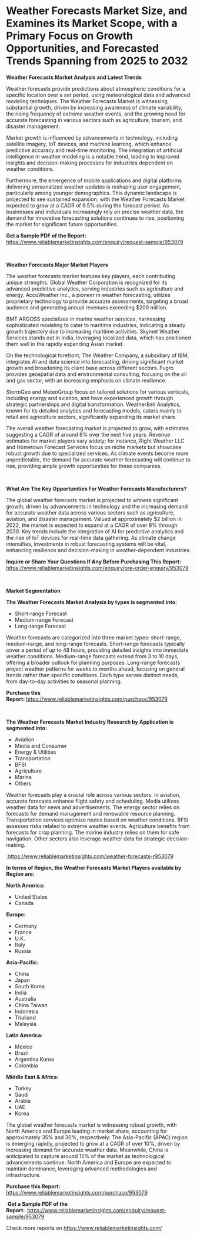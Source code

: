 <p><h1>Weather Forecasts Market Size, and Examines its Market Scope, with a Primary Focus on Growth Opportunities, and Forecasted Trends Spanning from 2025 to 2032</h1></p><p><strong>Weather Forecasts Market Analysis and Latest Trends</strong></p>
<p><p>Weather forecasts provide predictions about atmospheric conditions for a specific location over a set period, using meteorological data and advanced modeling techniques. The Weather Forecasts Market is witnessing substantial growth, driven by increasing awareness of climate variability, the rising frequency of extreme weather events, and the growing need for accurate forecasting in various sectors such as agriculture, tourism, and disaster management.</p><p>Market growth is influenced by advancements in technology, including satellite imagery, IoT devices, and machine learning, which enhance predictive accuracy and real-time monitoring. The integration of artificial intelligence in weather modeling is a notable trend, leading to improved insights and decision-making processes for industries dependent on weather conditions.</p><p>Furthermore, the emergence of mobile applications and digital platforms delivering personalized weather updates is reshaping user engagement, particularly among younger demographics. This dynamic landscape is projected to see sustained expansion, with the Weather Forecasts Market expected to grow at a CAGR of 9.5% during the forecast period. As businesses and individuals increasingly rely on precise weather data, the demand for innovative forecasting solutions continues to rise, positioning the market for significant future opportunities.</p></p>
<p><strong>Get a Sample PDF of the Report:&nbsp;</strong> <a href="https://www.reliablemarketinsights.com/enquiry/request-sample/953079?utm_campaign=1948&utm_medium=2&utm_source=Github&utm_content=ia&utm_term=06032025&utm_id=weather-forecasts">https://www.reliablemarketinsights.com/enquiry/request-sample/953079</a></p>
<p>&nbsp;</p>
<p><strong>Weather Forecasts Major Market Players</strong></p>
<p><p>The weather forecasts market features key players, each contributing unique strengths. Global Weather Corporation is recognized for its advanced predictive analytics, serving industries such as agriculture and energy. AccuWeather Inc., a pioneer in weather forecasting, utilizes proprietary technology to provide accurate assessments, targeting a broad audience and generating annual revenues exceeding $200 million.</p><p>BMT ARGOSS specializes in marine weather services, harnessing sophisticated modeling to cater to maritime industries, indicating a steady growth trajectory due to increasing maritime activities. Skymet Weather Services stands out in India, leveraging localized data, which has positioned them well in the rapidly expanding Asian market.</p><p>On the technological forefront, The Weather Company, a subsidiary of IBM, integrates AI and data science into forecasting, driving significant market growth and broadening its client base across different sectors. Fugro provides geospatial data and environmental consulting, focusing on the oil and gas sector, with an increasing emphasis on climate resilience.</p><p>StormGeo and MeteoGroup focus on tailored solutions for various verticals, including energy and aviation, and have experienced growth through strategic partnerships and digital transformation. WeatherBell Analytics, known for its detailed analytics and forecasting models, caters mainly to retail and agriculture sectors, significantly expanding its market share.</p><p>The overall weather forecasting market is projected to grow, with estimates suggesting a CAGR of around 8% over the next five years. Revenue estimates for market players vary widely; for instance, Right Weather LLC and Hometown Forecast Services focus on niche markets but showcase robust growth due to specialized services. As climate events become more unpredictable, the demand for accurate weather forecasting will continue to rise, providing ample growth opportunities for these companies.</p></p>
<p>&nbsp;</p>
<p><strong>What Are The Key Opportunities For Weather Forecasts Manufacturers?</strong></p>
<p><p>The global weather forecasts market is projected to witness significant growth, driven by advancements in technology and the increasing demand for accurate weather data across various sectors such as agriculture, aviation, and disaster management. Valued at approximately $2 billion in 2022, the market is expected to expand at a CAGR of over 8% through 2030. Key trends include the integration of AI for predictive analytics and the rise of IoT devices for real-time data gathering. As climate change intensifies, investments in robust forecasting systems will be vital, enhancing resilience and decision-making in weather-dependent industries.</p></p>
<p><strong>Inquire or Share Your Questions If Any Before Purchasing This Report:</strong> <a href="https://www.reliablemarketinsights.com/enquiry/pre-order-enquiry/953079?utm_campaign=1948&utm_medium=2&utm_source=Github&utm_content=ia&utm_term=06032025&utm_id=weather-forecasts">https://www.reliablemarketinsights.com/enquiry/pre-order-enquiry/953079</a></p>
<p>&nbsp;</p>
<p><strong>Market Segmentation</strong></p>
<p><strong>The Weather Forecasts Market Analysis by types is segmented into:</strong></p>
<p><ul><li>Short-range Forecast</li><li>Medium-range Forecast</li><li>Long-range Forecast</li></ul></p>
<p><p>Weather forecasts are categorized into three market types: short-range, medium-range, and long-range forecasts. Short-range forecasts typically cover a period of up to 48 hours, providing detailed insights into immediate weather conditions. Medium-range forecasts extend from 3 to 10 days, offering a broader outlook for planning purposes. Long-range forecasts project weather patterns for weeks to months ahead, focusing on general trends rather than specific conditions. Each type serves distinct needs, from day-to-day activities to seasonal planning.</p></p>
<p><strong>Purchase this Report:&nbsp;</strong><a href="https://www.reliablemarketinsights.com/purchase/953079?utm_campaign=1948&utm_medium=2&utm_source=Github&utm_content=ia&utm_term=06032025&utm_id=weather-forecasts">https://www.reliablemarketinsights.com/purchase/953079</a></p>
<p>&nbsp;</p>
<p><strong>The Weather Forecasts Market Industry Research by Application is segmented into:</strong></p>
<p><ul><li>Aviation</li><li>Media and Consumer</li><li>Energy & Utilities</li><li>Transportation</li><li>BFSI</li><li>Agriculture</li><li>Marine</li><li>Others</li></ul></p>
<p><p>Weather forecasts play a crucial role across various sectors. In aviation, accurate forecasts enhance flight safety and scheduling. Media utilizes weather data for news and advertisements. The energy sector relies on forecasts for demand management and renewable resource planning. Transportation services optimize routes based on weather conditions. BFSI assesses risks related to extreme weather events. Agriculture benefits from forecasts for crop planning. The marine industry relies on them for safe navigation. Other sectors also leverage weather data for strategic decision-making.</p></p>
<p><a href="https://www.reliablemarketinsights.com/weather-forecasts-r953079?utm_campaign=1948&utm_medium=2&utm_source=Github&utm_content=ia&utm_term=06032025&utm_id=weather-forecasts">&nbsp;https://www.reliablemarketinsights.com/weather-forecasts-r953079</a></p>
<p><strong>In terms of Region, the Weather Forecasts Market Players available by Region are:</strong></p>
<p>
    <p> <strong> North America: </strong>
        <ul>
            <li>United States</li>
            <li>Canada</li>
        </ul>
        </p> 
    <p> <strong> Europe: </strong>
        <ul>
            <li>Germany</li>
            <li>France</li>
            <li>U.K.</li>
            <li>Italy</li>
            <li>Russia</li>
        </ul>
        </p> 
    <p> <strong> Asia-Pacific: </strong>
        <ul>
            <li>China</li>
            <li>Japan</li>
            <li>South Korea</li>
            <li>India</li>
            <li>Australia</li>
            <li>China Taiwan</li>
            <li>Indonesia</li>
            <li>Thailand</li>
            <li>Malaysia</li>
        </ul>
        </p> 
    <p> <strong> Latin America: </strong>
        <ul>
            <li>Mexico</li>
            <li>Brazil</li>
            <li>Argentina Korea</li>
            <li>Colombia</li>
        </ul>
        </p> 
    <p> <strong> Middle East & Africa: </strong>
        <ul>
            <li>Turkey</li>
            <li>Saudi</li>
            <li>Arabia</li>
            <li>UAE</li>
            <li>Korea</li>
        </ul>
    </p>
    </p>
<p><p>The global weather forecasts market is witnessing robust growth, with North America and Europe leading in market share, accounting for approximately 35% and 30%, respectively. The Asia-Pacific (APAC) region is emerging rapidly, projected to grow at a CAGR of over 10%, driven by increasing demand for accurate weather data. Meanwhile, China is anticipated to capture around 15% of the market as technological advancements continue. North America and Europe are expected to maintain dominance, leveraging advanced methodologies and infrastructure.</p></p>
<p><strong>Purchase this Report: </strong><a href="https://www.reliablemarketinsights.com/purchase/953079?utm_campaign=1948&utm_medium=2&utm_source=Github&utm_content=ia&utm_term=06032025&utm_id=weather-forecasts">https://www.reliablemarketinsights.com/purchase/953079</a></p>
<p>&nbsp;<strong>Get a Sample PDF of the Report:&nbsp;&nbsp;</strong><a href="https://www.reliablemarketinsights.com/enquiry/request-sample/953079?utm_campaign=1948&utm_medium=2&utm_source=Github&utm_content=ia&utm_term=06032025&utm_id=weather-forecasts">https://www.reliablemarketinsights.com/enquiry/request-sample/953079</a></p>
<p><strong></strong></p>
<p>Check more reports on <a href="https://www.reliablemarketinsights.com/?utm_campaign=1948&utm_medium=2&utm_source=Github&utm_content=ia&utm_term=06032025&utm_id=weather-forecasts">https://www.reliablemarketinsights.com/</a></p>